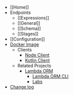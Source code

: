   * [[Home]]
  * Endpoints
    * [[Expressions]]
    * [[General]]
    * [[Schema]]
    * [[Stages]]
  * [[Configuration]]
  * [Docker Image](https://hub.docker.com/repository/docker/flaviorita/lambdaorm-svc/general)
	* Clients
		* [Node Client](https://github.com/FlavioLionelRita/lambdaorm-client-node)
		* [Kotlin Client](https://github.com/FlavioLionelRita/lambdaorm-client-kotlin)
	* Related Projects
	  * [Lambda ORM](https://github.com/FlavioLionelRita/lambdaorm)
		* [Lambda ORM CLI](https://github.com/FlavioLionelRita/lambdaorm-cli)
		* [Labs](https://github.com/FlavioLionelRita/lambdaorm-labs)
  * [Change log](https://github.com/FlavioLionelRita/lambdaorm-svc/blob/main/CHANGELOG.md)  
